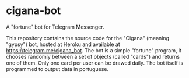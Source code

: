 # cigana-bot
A "fortune" bot for Telegram Messenger.

This repository contains the source code for the "Cigana" (meaning "gypsy") bot, hosted at Heroku and available at https://telegram.me/cigana_bot.
The bot is a simple "fortune" program, it chooses randomly between a set of objects (called "cards") and returns one of them. Only one card per user can be drawed daily. The bot itself is programmed to output data in portuguese.
